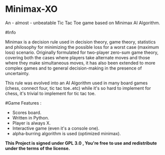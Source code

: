 # Minimax-XO

An - almost - unbeatable Tic Tac Toe game based on Minimax AI Algorithm.

#Info 

Minimax is a decision rule used in decision theory, game theory, statistics and philosophy for minimizing the possible loss for a worst case (maximum loss) scenario. 
Originally formulated for two-player zero-sum game theory, covering both the cases where players take alternate moves and those where they make simultaneous moves, it has also been extended to more complex games and to general decision-making in the presence of uncertainty. 
  
This rule was evolved into an AI Algorithm used in many board games (chess, connect four, tic tac toe..etc) while it's so hard to implement for chess, it's trivial to implement for tic tac toe. 


#Game Features :

- Scores board.
- Written in Python.
- Player is always X.
- Interactive game (even it's a console one).
- alpha-burring algorithm is used (optimized minimax).  
  
  
  
**This Project is signed under GPL 3.0 , You're free to use and redistribute under the terms of the license.**


